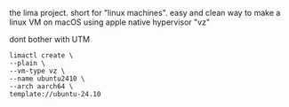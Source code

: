 the lima project. short for "linux machines". easy and clean way to make a linux VM on macOS using apple native hypervisor "vz"

dont bother with UTM

```
limactl create \
--plain \
--vm-type vz \
--name ubuntu2410 \
--arch aarch64 \
template://ubuntu-24.10
```
